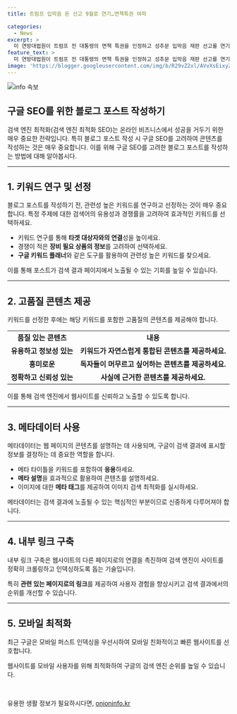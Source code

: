 ```yaml
---
title: 트럼프 입막음 돈 선고 9월로 연기…면책특권 여파

categories:
  - News
excerpt: >
  미 연방대법원이 트럼프 전 대통령의 면책 특권을 인정하고 성추문 입막음 재판 선고를 연기했다. 트럼프 측은 유죄 평결을 파기해달라는 요청도 했으며, 이에 관련된 사안을 고려할 방침이다. 대선후보 지명을 앞둔 타이밍에서 공화당의 입장과 관련 우려도 존재한다. 또한, 트럼프 전 대통령은 상승세를 타며 계획을 추구할 수 있는 상황으로 변하게 됐다는 언론의 지적도 나왔다.
feature_text: >
  미 연방대법원이 트럼프 전 대통령의 면책 특권을 인정하고 성추문 입막음 재판 선고를 연기했다. 트럼프 측은 유죄 평결을 파기해달라는 요청도 했으며, 이에 관련된 사안을 고려할 방침이다. 대선후보 지명을 앞둔 타이밍에서 공화당의 입장과 관련 우려도 존재한다. 또한, 트럼프 전 대통령은 상승세를 타며 계획을 추구할 수 있는 상황으로 변하게 됐다는 언론의 지적도 나왔다.
image: 'https://blogger.googleusercontent.com/img/b/R29vZ2xl/AVvXsEixyZcFfHzMRdzZMjFBmAUKJYCLCGyLL1o632UiGVXcaFdKo_bkvkuCioo0uUKlGfBVcT3P84aROyZIXSBEx3Aw5nCQ3pTgDom1WDC4m8eifvWiAmWEEVb4x6G_l8C0QH225ldMjyaFvpxGEBGNO37VmDTDMHGhJPq73UglMfDca1-0aw/s1600/blogspot.png'
---
```


<p><img src="https://blogger.googleusercontent.com/img/b/R29vZ2xl/AVvXsEixyZcFfHzMRdzZMjFBmAUKJYCLCGyLL1o632UiGVXcaFdKo_bkvkuCioo0uUKlGfBVcT3P84aROyZIXSBEx3Aw5nCQ3pTgDom1WDC4m8eifvWiAmWEEVb4x6G_l8C0QH225ldMjyaFvpxGEBGNO37VmDTDMHGhJPq73UglMfDca1-0aw/s1600/blogspot.png" alt="info 속보" /></p>

<h2 data-ke-size="size26">구글 SEO를 위한 블로그 포스트 작성하기</h2>

<p data-ke-size="size16">검색 엔진 최적화(검색 엔진 최적화 SEO)는 온라인 비즈니스에서 성공을 거두기 위한 매우 중요한 전략입니다. 특히 블로그 포스트 작성 시 구글 SEO를 고려하여 콘텐츠를 작성하는 것은 매우 중요합니다. 이를 위해 구글 SEO를 고려한 블로그 포스트를 작성하는 방법에 대해 알아봅시다.</p>

<hr>

<h2 data-ke-size="size24">1. 키워드 연구 및 선정</h2>

<p data-ke-size="size16">블로그 포스트를 작성하기 전, 관련성 높은 키워드를 연구하고 선정하는 것이 매우 중요합니다. 특정 주제에 대한 검색어의 유용성과 경쟁률을 고려하여 효과적인 키워드를 선택하세요.</p>

<ul>
   <li>키워드 연구를 통해 <b>타겟 대상자와의 연결</b>성을 높이세요.</li>
   <li>경쟁이 적은 <b>장비 필요 상품의 정보</b>를 고려하여 선택하세요.</li>
   <li><b>구글 키워드 플래너</b>와 같은 도구를 활용하여 관련성 높은 키워드를 찾으세요.</li>
</ul>

<p data-ke-size="size16">이를 통해 포스트가 검색 결과 페이지에서 노출될 수 있는 기회를 높일 수 있습니다.</p>

<hr>

<h2 data-ke-size="size24">2. 고품질 콘텐츠 제공</h2>

<p data-ke-size="size16">키워드를 선정한 후에는 해당 키워드를 포함한 고품질의 콘텐츠를 제공해야 합니다.</p>

<table>
   <tr>
      <td style="text-align: center; height: 17px;"><b>품질 있는 콘텐츠</b></td>
      <td style="text-align: center; height: 17px;"><b>내용</b></td>
   </tr>
   <tr>
      <td style="text-align: center; height: 17px;"><b>유용하고 정보성 있는</b></td>
      <td style="text-align: center; height: 17px;"><b>키워드가 자연스럽게 통합된 콘텐츠를 제공하세요.</b></td>
   </tr>
   <tr>
      <td style="text-align: center; height: 17px;"><b>흥미로운</b></td>
      <td style="text-align: center; height: 17px;"><b>독자들이 머무르고 싶어하는 콘텐츠를 제공하세요.</b></td>
   </tr>
   <tr>
      <td style="text-align: center; height: 17px;"><b>정확하고 신뢰성 있는</b></td>
      <td style="text-align: center; height: 17px;"><b>사실에 근거한 콘텐츠를 제공하세요.</b></td>
   </tr>
</table>

<p data-ke-size="size16">이를 통해 검색 엔진에서 웹사이트를 신뢰하고 노출할 수 있도록 합니다.</p>

<hr>

<h2 data-ke-size="size24">3. 메타데이터 사용</h2>

<p data-ke-size="size16">메타데이터는 웹 페이지의 콘텐츠를 설명하는 데 사용되며, 구글이 검색 결과에 표시할 정보를 결정하는 데 중요한 역할을 합니다.</p>

<ul>
   <li>메타 타이틀을 키워드를 포함하여 <b>응용</b>하세요.</li>
   <li><b>메타 설명</b>을 효과적으로 활용하여 콘텐츠를 설명하세요.</li>
   <li>이미지에 대한 <b>메타 태그</b>를 제공하여 이미지 검색 최적화를 실시하세요.</li>
</ul>

<p data-ke-size="size16">메타데이터는 검색 결과에 노출될 수 있는 핵심적인 부분이므로 신중하게 다루어져야 합니다.</p>

<hr>

<h2 data-ke-size="size24">4. 내부 링크 구축</h2>

<p data-ke-size="size16">내부 링크 구축은 웹사이트의 다른 페이지로의 연결을 촉진하여 검색 엔진이 사이트를 정확히 크롤링하고 인덱싱하도록 돕는 기술입니다.</p>

<p data-ke-size="size16">특히 <b>관련 있는 페이지로의 링크</b>를 제공하여 사용자 경험을 향상시키고 검색 결과에서의 순위를 개선할 수 있습니다.</p>

<hr>

<h2 data-ke-size="size24">5. 모바일 최적화</h2>

<p data-ke-size="size16">최근 구글은 모바일 퍼스트 인덱싱을 우선시하여 모바일 친화적이고 빠른 웹사이트를 선호합니다.</p>

<p data-ke-size="size16">웹사이트를 모바일 사용자를 위해 최적화하여 구글의 검색 엔진 순위를 높일 수 있습니다.</p>

<p data-ke-size="size16">&nbsp;</p>
유용한 생활 정보가 필요하시다면, <a href="https://onioninfo.kr" rel="dofollow">onioninfo.kr</a>


